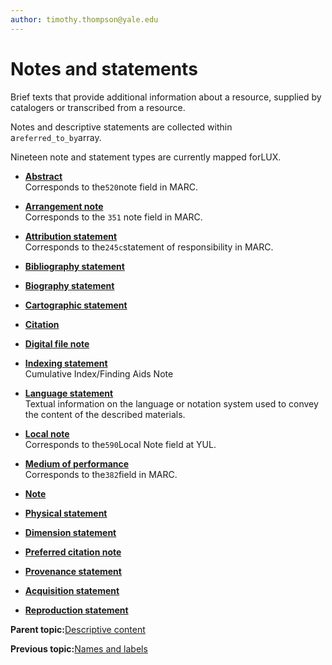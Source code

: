 ```yaml
---
author: timothy.thompson@yale.edu
---
```


# Notes and statements

Brief texts that provide additional information about a resource, supplied by catalogers or transcribed from a resource.

Notes and descriptive statements are collected within a`referred_to_by`array.

Nineteen note and statement types are currently mapped forLUX.

-   **[Abstract](../tasks/notes-and-statements/abstract.md)**  
Corresponds to the`520`note field in MARC.
-   **[Arrangement note](../tasks/notes-and-statements/arrangement_note.md)**  
Corresponds to the `351` note field in MARC.
-   **[Attribution statement](../tasks/notes-and-statements/attribution_statement.md)**  
Corresponds to the`245c`statement of responsibility in MARC.
-   **[Bibliography statement](../tasks/notes-and-statements/bibliography_statement.md)**  

-   **[Biography statement](../tasks/notes-and-statements/biography_statement.md)**  

-   **[Cartographic statement](../tasks/notes-and-statements/cartographic_statement.md)**  

-   **[Citation](../tasks/notes-and-statements/citation.md)**  

-   **[Digital file note](../tasks/notes-and-statements/digital_file_note.md)**  

-   **[Indexing statement](../tasks/notes-and-statements/indexing_statement.md)**  
Cumulative Index/Finding Aids Note
-   **[Language statement](../tasks/notes-and-statements/language_statement.md)**  
Textual information on the language or notation system used to convey the content of the described materials.
-   **[Local note](../tasks/notes-and-statements/local_note.md)**  
Corresponds to the`590`Local Note field at YUL.
-   **[Medium of performance](../tasks/notes-and-statements/material_statement.md)**  
Corresponds to the`382`field in MARC.
-   **[Note](../tasks/notes-and-statements/note.md)**  

-   **[Physical statement](../tasks/notes-and-statements/physical_statement.md)**  

-   **[Dimension statement](../tasks/notes-and-statements/dimension_statement.md)**  

-   **[Preferred citation note](../tasks/notes-and-statements/preferred_citation_note.md)**  

-   **[Provenance statement](../tasks/notes-and-statements/provenance_statement.md)**  

-   **[Acquisition statement](../tasks/notes-and-statements/acquisition_statement.md)**  

-   **[Reproduction statement](../tasks/notes-and-statements/reproduction_statement.md)**  


**Parent topic:**[Descriptive content](../concepts/descriptive_content.md)

**Previous topic:**[Names and labels](../concepts/names_and_labels.md)

